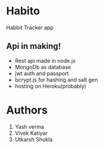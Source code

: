 # Habito
Habbit Tracker app

## Api in making!
<ul>
<li>Rest api made in node.js</li>
<li>MongoDb as database</li>
<li>jwt auth and passport</li>
<li>bcrypt.js for hashing and salt gen</li>
<li>hosting on Heroku(probably)</li>
</ul>


# Authors
1. Yash verma
2. Vivek Katiyar
3. Utkarsh Shukla
